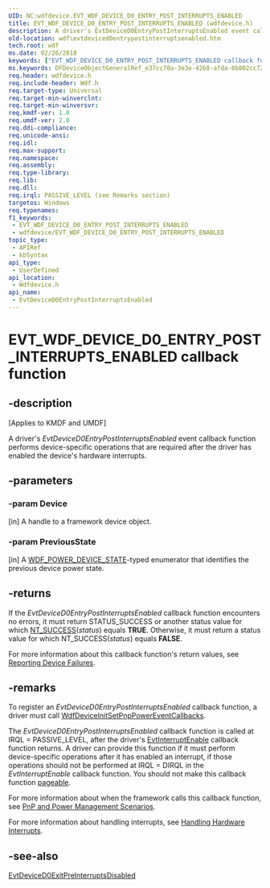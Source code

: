 ```yaml
---
UID: NC:wdfdevice.EVT_WDF_DEVICE_D0_ENTRY_POST_INTERRUPTS_ENABLED
title: EVT_WDF_DEVICE_D0_ENTRY_POST_INTERRUPTS_ENABLED (wdfdevice.h)
description: A driver's EvtDeviceD0EntryPostInterruptsEnabled event callback function performs device-specific operations that are required after the driver has enabled the device's hardware interrupts.
old-location: wdf\evtdeviced0entrypostinterruptsenabled.htm
tech.root: wdf
ms.date: 02/26/2018
keywords: ["EVT_WDF_DEVICE_D0_ENTRY_POST_INTERRUPTS_ENABLED callback function"]
ms.keywords: DFDeviceObjectGeneralRef_e37cc70a-3e3e-4268-afda-8b802cc72461.xml, EVT_WDF_DEVICE_D0_ENTRY_POST_INTERRUPTS_ENABLED, EVT_WDF_DEVICE_D0_ENTRY_POST_INTERRUPTS_ENABLED callback, EvtDeviceD0EntryPostInterruptsEnabled, EvtDeviceD0EntryPostInterruptsEnabled callback function, kmdf.evtdeviced0entrypostinterruptsenabled, wdf.evtdeviced0entrypostinterruptsenabled, wdfdevice/EvtDeviceD0EntryPostInterruptsEnabled
req.header: wdfdevice.h
req.include-header: Wdf.h
req.target-type: Universal
req.target-min-winverclnt: 
req.target-min-winversvr: 
req.kmdf-ver: 1.0
req.umdf-ver: 2.0
req.ddi-compliance: 
req.unicode-ansi: 
req.idl: 
req.max-support: 
req.namespace: 
req.assembly: 
req.type-library: 
req.lib: 
req.dll: 
req.irql: PASSIVE_LEVEL (see Remarks section)
targetos: Windows
req.typenames: 
f1_keywords:
 - EVT_WDF_DEVICE_D0_ENTRY_POST_INTERRUPTS_ENABLED
 - wdfdevice/EVT_WDF_DEVICE_D0_ENTRY_POST_INTERRUPTS_ENABLED
topic_type:
 - APIRef
 - kbSyntax
api_type:
 - UserDefined
api_location:
 - Wdfdevice.h
api_name:
 - EvtDeviceD0EntryPostInterruptsEnabled
---
```


# EVT_WDF_DEVICE_D0_ENTRY_POST_INTERRUPTS_ENABLED callback function


## -description

<p class="CCE_Message">[Applies to KMDF and UMDF]</p>

A driver's <i>EvtDeviceD0EntryPostInterruptsEnabled</i> event callback function performs device-specific operations that are required after the driver has enabled the device's hardware interrupts.

## -parameters

### -param Device 

[in]
A handle to a framework device object.

### -param PreviousState 

[in]
A <a href="/windows-hardware/drivers/ddi/wdfdevice/ne-wdfdevice-_wdf_power_device_state">WDF_POWER_DEVICE_STATE</a>-typed enumerator that identifies the previous device power state.

## -returns

If the <i>EvtDeviceD0EntryPostInterruptsEnabled</i> callback function encounters no errors, it must return STATUS_SUCCESS or another status value for which <a href="/windows-hardware/drivers/kernel/using-ntstatus-values">NT_SUCCESS</a>(<i>status</i>) equals <b>TRUE</b>. Otherwise, it must return a status value for which NT_SUCCESS(<i>status</i>) equals <b>FALSE</b>. 

For more information about this callback function's return values, see <a href="/windows-hardware/drivers/wdf/reporting-device-failures">Reporting Device Failures</a>.

## -remarks

To register an <i>EvtDeviceD0EntryPostInterruptsEnabled</i> callback function, a driver must call <a href="/windows-hardware/drivers/ddi/wdfdevice/nf-wdfdevice-wdfdeviceinitsetpnppowereventcallbacks">WdfDeviceInitSetPnpPowerEventCallbacks</a>. 

The <i>EvtDeviceD0EntryPostInterruptsEnabled</i> callback function is called at IRQL = PASSIVE_LEVEL, after the driver's <a href="/windows-hardware/drivers/ddi/wdfinterrupt/nc-wdfinterrupt-evt_wdf_interrupt_enable">EvtInterruptEnable</a> callback function returns. A driver can provide this function if it must perform device-specific operations after it has enabled an interrupt, if those operations should not be performed at IRQL = DIRQL in the <i>EvtInterruptEnable</i> callback function. You should not make this callback function <a href="/windows-hardware/drivers/wdf/creating-pageable-code-in-a-kmdf-driver">pageable</a>.

For more information about when the framework calls this callback function, see <a href="/windows-hardware/drivers/wdf/pnp-and-power-management-scenarios">PnP and Power Management Scenarios</a>.

For more information about handling interrupts, see <a href="/windows-hardware/drivers/wdf/handling-hardware-interrupts">Handling Hardware Interrupts</a>.

## -see-also

<a href="/windows-hardware/drivers/ddi/wdfdevice/nc-wdfdevice-evt_wdf_device_d0_exit_pre_interrupts_disabled">EvtDeviceD0ExitPreInterruptsDisabled</a>
